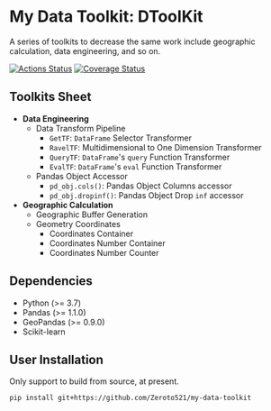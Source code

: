 # My Data Toolkit: DToolKit

A series of toolkits to decrease the same work
include geographic calculation, data engineering, and so on.

[![Actions Status](https://github.com/Zeroto521/my-data-toolkit/workflows/Tests/badge.svg)](https://github.com/Zeroto521/my-data-toolkit/actions?query=workflow%3ATests) [![Coverage Status](https://codecov.io/gh/Zeroto521/my-data-toolkit/branch/master/graph/badge.svg)](https://codecov.io/gh/Zeroto521/my-data-toolkit)

## Toolkits Sheet

- **Data Engineering**
  - Data Transform Pipeline
    - `GetTF`: `DataFrame` Selector Transformer
    - `RavelTF`: Multidimensional to One Dimension Transformer
    - `QueryTF`: `DataFrame`'s `query` Function Transformer
    - `EvalTF`: `DataFrame`'s `eval` Function Transformer
  - Pandas Object Accessor
    - `pd_obj.cols()`: Pandas Object Columns accessor
    - `pd_obj.dropinf()`: Pandas Object Drop `inf` accessor
- **Geographic Calculation**
  - Geographic Buffer Generation
  - Geometry Coordinates
    - Coordinates Container
    - Coordinates Number Container
    - Coordinates Number Counter

## Dependencies

- Python (>= 3.7)
- Pandas (>= 1.1.0)
- GeoPandas (>= 0.9.0)
- Scikit-learn

## User Installation

Only support to build from source, at present.

```bash
pip install git+https://github.com/Zeroto521/my-data-toolkit
```
